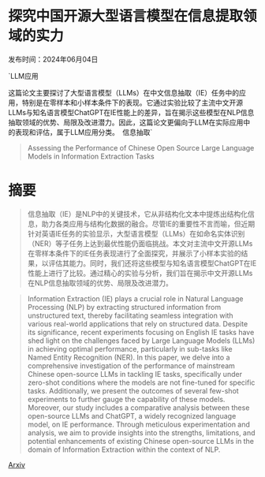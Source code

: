 # 探究中国开源大型语言模型在信息提取领域的实力

发布时间：2024年06月04日

`LLM应用

这篇论文主要探讨了大型语言模型（LLMs）在中文信息抽取（IE）任务中的应用，特别是在零样本和小样本条件下的表现。它通过实验比较了主流中文开源LLMs与知名语言模型ChatGPT在IE性能上的差异，旨在揭示这些模型在NLP信息抽取领域的优势、局限及改进潜力。因此，这篇论文更偏向于LLM在实际应用中的表现和评估，属于LLM应用分类。` `信息抽取`

> Assessing the Performance of Chinese Open Source Large Language Models in Information Extraction Tasks

# 摘要

> 信息抽取（IE）是NLP中的关键技术，它从非结构化文本中提炼出结构化信息，助力各类应用与结构化数据的融合。尽管IE的重要性不言而喻，但近期针对英语IE任务的实验显示，大型语言模型（LLMs）在如命名实体识别（NER）等子任务上达到最优性能仍面临挑战。本文对主流中文开源LLMs在零样本条件下的IE任务表现进行了全面探究，并展示了小样本实验的结果，以评估其能力。同时，我们还将这些模型与知名语言模型ChatGPT在IE性能上进行了比较。通过精心的实验与分析，我们旨在揭示中文开源LLMs在NLP信息抽取领域的优势、局限及改进潜力。

> Information Extraction (IE) plays a crucial role in Natural Language Processing (NLP) by extracting structured information from unstructured text, thereby facilitating seamless integration with various real-world applications that rely on structured data. Despite its significance, recent experiments focusing on English IE tasks have shed light on the challenges faced by Large Language Models (LLMs) in achieving optimal performance, particularly in sub-tasks like Named Entity Recognition (NER). In this paper, we delve into a comprehensive investigation of the performance of mainstream Chinese open-source LLMs in tackling IE tasks, specifically under zero-shot conditions where the models are not fine-tuned for specific tasks. Additionally, we present the outcomes of several few-shot experiments to further gauge the capability of these models. Moreover, our study includes a comparative analysis between these open-source LLMs and ChatGPT, a widely recognized language model, on IE performance. Through meticulous experimentation and analysis, we aim to provide insights into the strengths, limitations, and potential enhancements of existing Chinese open-source LLMs in the domain of Information Extraction within the context of NLP.

[Arxiv](https://arxiv.org/abs/2406.02079)